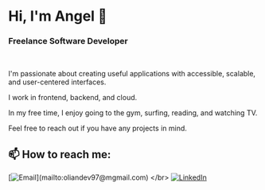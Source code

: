# Hi, I'm Angel 👋
### Freelance Software Developer

<br>

I'm passionate about creating useful applications with accessible, scalable, and user-centered interfaces.

I work in frontend, backend, and cloud.

In my free time, I enjoy going to the gym, surfing, reading, and watching TV.

Feel free to reach out if you have any projects in mind.

## 📫 How to reach me:

[![Email](https://img.shields.io/badge/oliandev97@gmail.com-email_personal_(respuesta_lenta)-D14836?style=for-the-badge&logo=gmail&logoColor=white&labelColor=101010)](mailto:oliandev97@mgmail.com)
</br>
[![LinkedIn](https://img.shields.io/badge/LinkedIn-angel_garc%C3%ADa_ruano-0077B5?style=for-the-badge&logo=linkedin&logoColor=white&labelColor=101010)](https://www.linkedin.com/in/angel-garc%C3%ADa-ruano-941830273/)

<!--
**OlianGR/OlianGR** is a ✨ _special_ ✨ repository because its `README.md` (this file) appears on your GitHub profile.

Here are some ideas to get you started:

- 🔭 I’m currently working on ...
- 🌱 I’m currently learning ...
- 👯 I’m looking to collaborate on ...
- 🤔 I’m looking for help with ...
- 💬 Ask me about ...

- 😄 Pronouns: ...
- ⚡ Fun fact: ...
-->
